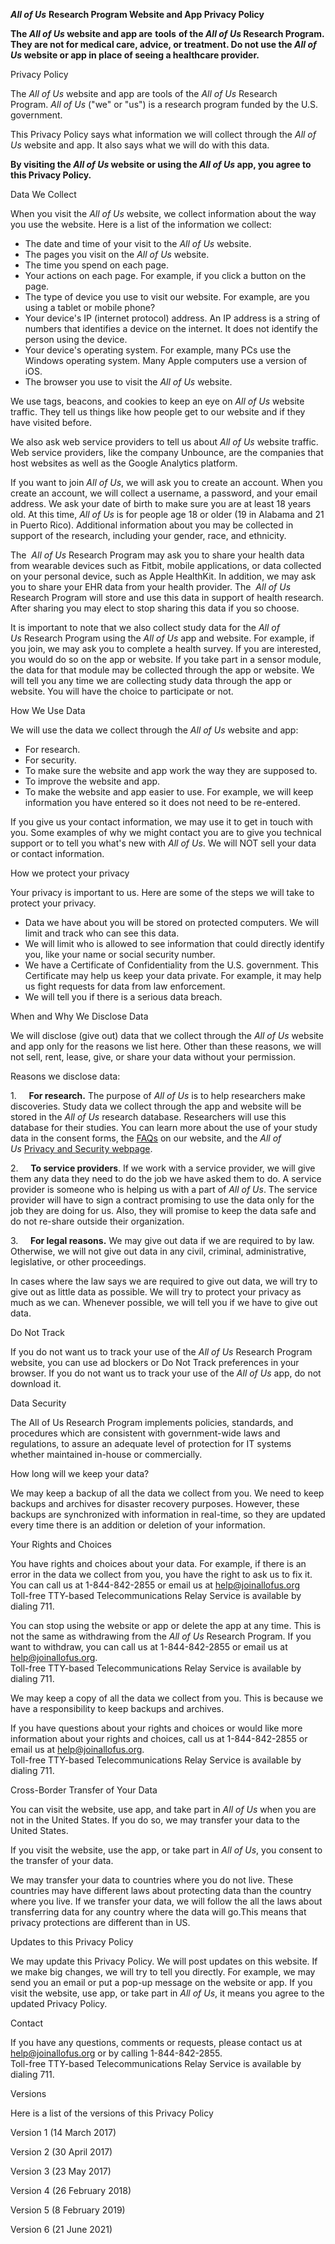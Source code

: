 **_All of Us_** **Research Program Website and App Privacy Policy**

**The _All of Us_ website and app are** **tools** **of the _All of Us_ Research Program. They are not for medical care, advice, or treatment. Do not use the _All of Us_ website or app in place of seeing a healthcare provider.**

Privacy Policy

The _All of Us_ website and app are tools of the _All of Us_ Research Program. _All of Us_ ("we" or "us") is a research program funded by the U.S. government.

This Privacy Policy says what information we will collect through the _All of Us_ website and app. It also says what we will do with this data.

**By visiting the _All of Us_ website or using the _All of Us_ app, you agree to this Privacy Policy.**

Data We Collect

When you visit the _All of Us_ website, we collect information about the way you use the website. Here is a list of the information we collect:

* The date and time of your visit to the _All of Us_ website.
* The pages you visit on the _All of Us_ website.
* The time you spend on each page.
* Your actions on each page. For example, if you click a button on the page.
* The type of device you use to visit our website. For example, are you using a tablet or mobile phone?
* Your device's IP (internet protocol) address. An IP address is a string of numbers that identifies a device on the internet. It does not identify the person using the device.
* Your device's operating system. For example, many PCs use the Windows operating system. Many Apple computers use a version of iOS.
* The browser you use to visit the _All of Us_ website.

We use tags, beacons, and cookies to keep an eye on _All of Us_ website traffic. They tell us things like how people get to our website and if they have visited before.

We also ask web service providers to tell us about _All of Us_ website traffic. Web service providers, like the company Unbounce, are the companies that host websites as well as the Google Analytics platform.

If you want to join _All of Us_, we will ask you to create an account. When you create an account, we will collect a username, a password, and your email address. We ask your date of birth to make sure you are at least 18 years old. At this time, _All of Us_ is for people age 18 or older (19 in Alabama and 21 in Puerto Rico). Additional information about you may be collected in support of the research, including your gender, race, and ethnicity.

The  _All of Us_ Research Program may ask you to share your health data from wearable devices such as Fitbit, mobile applications, or data collected on your personal device, such as Apple HealthKit. In addition, we may ask you to share your EHR data from your health provider. The  _All of Us_  Research Program will store and use this data in support of health research. After sharing you may elect to stop sharing this data if you so choose.

It is important to note that we also collect study data for the _All of Us_ Research Program using the _All of Us_ app and website. For example, if you join, we may ask you to complete a health survey. If you are interested, you would do so on the app or website. If you take part in a sensor module, the data for that module may be collected through the app or website. We will tell you any time we are collecting study data through the app or website. You will have the choice to participate or not.

How We Use Data

We will use the data we collect through the _All of Us_ website and app:

* For research.
* For security.
* To make sure the website and app work the way they are supposed to.
* To improve the website and app.
* To make the website and app easier to use. For example, we will keep information you have entered so it does not need to be re-entered.

If you give us your contact information, we may use it to get in touch with you. Some examples of why we might contact you are to give you technical support or to tell you what's new with _All of Us_. We will NOT sell your data or contact information.

How we protect your privacy

Your privacy is important to us. Here are some of the steps we will take to protect your privacy.

* Data we have about you will be stored on protected computers. We will limit and track who can see this data.
* We will limit who is allowed to see information that could directly identify you, like your name or social security number.
* We have a Certificate of Confidentiality from the U.S. government. This Certificate may help us keep your data private. For example, it may help us fight requests for data from law enforcement.
* We will tell you if there is a serious data breach.

When and Why We Disclose Data

We will disclose (give out) data that we collect through the _All of Us_ website and app only for the reasons we list here. Other than these reasons, we will not sell, rent, lease, give, or share your data without your permission.

Reasons we disclose data:

1.     **For research.** The purpose of _All of Us_ is to help researchers make discoveries. Study data we collect through the app and website will be stored in the _All of Us_ research database. Researchers will use this database for their studies. You can learn more about the use of your study data in the consent forms, the [FAQs](https://www.joinallofus.org/en/faq) on our website, and the _All of Us_ [Privacy and Security webpage](https://www.joinallofus.org/privacy-safeguards).  
  

2.     **To service providers**. If we work with a service provider, we will give them any data they need to do the job we have asked them to do. A service provider is someone who is helping us with a part of _All of Us_. The service provider will have to sign a contract promising to use the data only for the job they are doing for us. Also, they will promise to keep the data safe and do not re-share outside their organization.  
  

3.     **For legal reasons.** We may give out data if we are required to by law. Otherwise, we will not give out data in any civil, criminal, administrative, legislative, or other proceedings.

In cases where the law says we are required to give out data, we will try to give out as little data as possible. We will try to protect your privacy as much as we can. Whenever possible, we will tell you if we have to give out data.

Do Not Track

If you do not want us to track your use of the _All of Us_ Research Program website, you can use ad blockers or Do Not Track preferences in your browser. If you do not want us to track your use of the _All of Us_ app, do not download it.

Data Security

The All of Us Research Program implements policies, standards, and procedures which are consistent with government-wide laws and regulations, to assure an adequate level of protection for IT systems whether maintained in-house or commercially.

How long will we keep your data?

We may keep a backup of all the data we collect from you. We need to keep backups and archives for disaster recovery purposes. However, these backups are synchronized with information in real-time, so they are updated every time there is an addition or deletion of your information.

Your Rights and Choices

You have rights and choices about your data. For example, if there is an error in the data we collect from you, you have the right to ask us to fix it. You can call us at 1-844-842-2855 or email us at [help@joinallofus.org](mailto:help@joinallofus.org)  
Toll-free TTY-based Telecommunications Relay Service is available by dialing 711.

You can stop using the website or app or delete the app at any time. This is not the same as withdrawing from the _All of Us_ Research Program. If you want to withdraw, you can call us at 1-844-842-2855 or email us at [help@joinallofus.org](mailto:help@joinallofus.org).  
Toll-free TTY-based Telecommunications Relay Service is available by dialing 711.

We may keep a copy of all the data we collect from you. This is because we have a responsibility to keep backups and archives.

If you have questions about your rights and choices or would like more information about your rights and choices, call us at 1-844-842-2855 or email us at [help@joinallofus.org](mailto:help@joinallofus.org).  
Toll-free TTY-based Telecommunications Relay Service is available by dialing 711.

Cross-Border Transfer of Your Data

You can visit the website, use app, and take part in _All of Us_ when you are not in the United States. If you do so, we may transfer your data to the United States.

If you visit the website, use the app, or take part in _All of Us_, you consent to the transfer of your data.

We may transfer your data to countries where you do not live. These countries may have different laws about protecting data than the country where you live. If we transfer your data, we will follow the all the laws about transferring data for any country where the data will go.This means that privacy protections are different than in US.

Updates to this Privacy Policy

We may update this Privacy Policy. We will post updates on this website. If we make big changes, we will try to tell you directly. For example, we may send you an email or put a pop-up message on the website or app. If you visit the website, use app, or take part in _All of Us_, it means you agree to the updated Privacy Policy.

Contact

If you have any questions, comments or requests, please contact us at [help@joinallofus.org](mailto:help@joinallofus.org) or by calling 1-844-842-2855.  
Toll-free TTY-based Telecommunications Relay Service is available by dialing 711.

Versions

Here is a list of the versions of this Privacy Policy

Version 1 (14 March 2017)

Version 2 (30 April 2017)

Version 3 (23 May 2017)

Version 4 (26 February 2018)

Version 5 (8 February 2019)

Version 6 (21 June 2021)